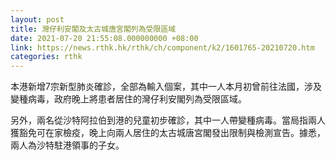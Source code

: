 ```yaml
---
layout: post
title: 灣仔利安閣及太古城唐宮閣列為受限區域
date: 2021-07-20 21:55:08.000000000 +08:00
link: https://news.rthk.hk/rthk/ch/component/k2/1601765-20210720.htm
categories: rthk
---
```


本港新增7宗新型肺炎確診，全部為輸入個案，其中一人本月初曾前往法國，涉及變種病毒，政府晚上將患者居住的灣仔利安閣列為受限區域。

另外，兩名從沙特阿拉伯到港的兒童初步確診，其中一人帶變種病毒。當局指兩人獲豁免可在家檢疫，晚上向兩人居住的太古城唐宮閣發出限制與檢測宣告。據悉，兩人為沙特駐港領事的子女。
